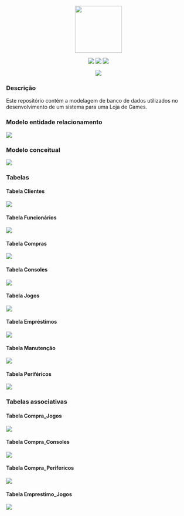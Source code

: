 <p align="center">
  <img height="128px" src="https://github.com/kelvin-hey/banco-de-dados-loja-de-games/blob/main/banner.png"/>
</p>

<p align="center">
  <img src="https://img.shields.io/github/last-commit/kelvin-hey/banco-de-dados-loja-de-games">
  <img src="https://img.shields.io/github/license/kelvin-hey/banco-de-dados-loja-de-games">
  <img src="https://img.shields.io/github/repo-size/kelvin-hey/banco-de-dados-loja-de-games">
</p>

<p align="center">
  <img src="https://github.com/kelvin-hey/kelvin-hey/blob/main/assets/line.png"/>
</p>

### Descrição
Este repositório contém a modelagem de banco de dados utilizados no desenvolvimento de um sistema para uma Loja de Games.

### Modelo entidade relacionamento

<img src="https://github.com/kelvin-hey/banco-de-dados-loja-de-games/blob/main/entidade_relacionamento.png"></a>

### Modelo conceitual

<img src="https://github.com/kelvin-hey/banco-de-dados-loja-de-games/blob/main/conceitual.png"></a>

### Tabelas

#### Tabela Clientes

<img src="https://github.com/kelvin-hey/banco-de-dados-loja-de-games/blob/main/tabela_clientes.png"></a>

#### Tabela Funcionários

<img src="https://github.com/kelvin-hey/banco-de-dados-loja-de-games/blob/main/tabela_funcionarios.png"></a>

#### Tabela Compras

<img src="https://github.com/kelvin-hey/banco-de-dados-loja-de-games/blob/main/tabela_compra.png"></a>

#### Tabela Consoles

<img src="https://github.com/kelvin-hey/banco-de-dados-loja-de-games/blob/main/tabela_consoles.png"></a>

#### Tabela Jogos

<img src="https://github.com/kelvin-hey/banco-de-dados-loja-de-games/blob/main/tabela_jogos.png"></a>

#### Tabela Empréstimos

<img src="https://github.com/kelvin-hey/banco-de-dados-loja-de-games/blob/main/tabela_emprestimo.png"></a>

#### Tabela Manutenção

<img src="https://github.com/kelvin-hey/banco-de-dados-loja-de-games/blob/main/tabela_manutencao.png"></a>

#### Tabela Periféricos

<img src="https://github.com/kelvin-hey/banco-de-dados-loja-de-games/blob/main/tabela_perifericos.png"></a>

### Tabelas associativas

#### Tabela Compra_Jogos

<img src="https://github.com/kelvin-hey/banco-de-dados-loja-de-games/blob/main/compra_jogos.png"></a>

#### Tabela Compra_Consoles

<img src="https://github.com/kelvin-hey/banco-de-dados-loja-de-games/blob/main/compra_consoles.png"></a>

#### Tabela Compra_Perifericos

<img src="https://github.com/kelvin-hey/banco-de-dados-loja-de-games/blob/main/compra_perifericos.png"></a>

#### Tabela Emprestimo_Jogos

<img src="https://github.com/kelvin-hey/banco-de-dados-loja-de-games/blob/main/emprestimo_jogos.png"></a>
